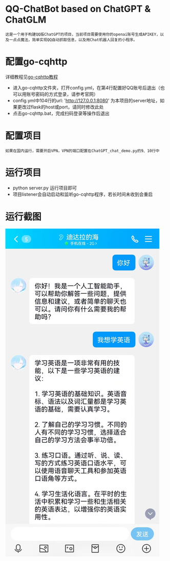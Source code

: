 # QQ-ChatBot based on ChatGPT & ChatGLM
    这是一个用于构建QQ版ChatGPT的项目，当前项目需要使用你的openai账号生成APIKEY，以及一点点魔法，简单实现QQ自动抓取信息，以及用Chat机器人回复的小程序。


# 配置go-cqhttp
详细教程见[go-cqhttp教程](https://docs.go-cqhttp.org/guide/quick_start.html#%E5%9F%BA%E7%A1%80%E6%95%99%E7%A8%8B)
- 进入go-cqhttp文件夹，打开config.yml，在第4行配置好QQ账号后退出（也可以用账号密码的方式登录，请参考官网）
- config.yml中104行的url: 'http://127.0.0.1:8080' 为本项目的server地址，如果更改过flask的host或port，请同时修改此处
- 点击go-cqhttp.bat，完成扫码登录等操作后退出

# 配置项目
    如果在国内运行，需要开启VPN，VPN的端口配置在ChatGPT_chat_demo.py的9、10行中

# 运行项目
- python server.py 运行项目即可
- 项目listener会自动启动和监听go-cqhttp程序，若长时间未收到会重启


# 运行截图
![GPT回复图片](img/001.jpg "gpt_chat")
